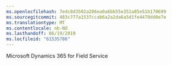 ```yaml
---
ms.openlocfilehash: 7edc8d3502a286ea0a6bb55e351a85e51b170699
ms.sourcegitcommit: 483c777a1537ccab6a2a2da6a5d1fe4470dd0e7e
ms.translationtype: MT
ms.contentlocale: nb-NO
ms.lasthandoff: 06/19/2019
ms.locfileid: "61535786"
---
```

Microsoft Dynamics 365 for Field Service